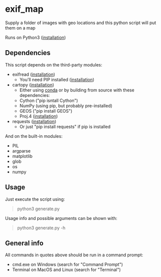 
# exif_map
Supply a folder of images with geo locations and this python script will put them on a map

Runs on Python3 ([installation](https://realpython.com/installing-python/))

## Dependencies ##
This script depends on the third-party modules:
* exifread ([installation](https://pypi.org/project/ExifRead/))
  - You'll need PIP installed ([installation](https://pip.pypa.io/en/stable/installing/))
* cartopy ([installation](https://scitools.org.uk/cartopy/docs/v0.16/installing.html))
  - Either using [conda](https://conda.io/docs/user-guide/install/index.html) or by building from source with these dependencies:
  - Cython ("pip isntall Cython")
  - NumPy (using pip, but probably pre-installed)
  - GEOS ("pip install GEOS")
  - Proj.4 ([installation](https://proj4.org/install.html#install))
* requests ([installation](http://docs.python-requests.org/en/master/user/install/))
  - Or just "pip install requests" if pip is installed

And on the built-in modules:
* PIL
* argparse
* matplotlib
* glob
* os
* numpy

## Usage ##
Just execute the script using:
> python3 generate.py

Usage info and possible arguments can be shown with:
> python3 generate.py -h

## General info ##
All commands in quotes above should be run in a command prompt:
- cmd.exe on Windows (search for "Command Prompt")
- Terminal on MacOS and Linux (search for "Terminal")
